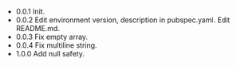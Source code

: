 - 0.0.1 Init.
- 0.0.2 Edit environment version, description in pubspec.yaml. Edit README.md.
- 0.0.3 Fix empty array.
- 0.0.4 Fix multiline string.
- 1.0.0 Add null safety.